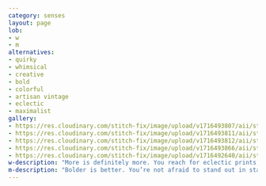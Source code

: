 ```yaml
---
category: senses
layout: page
lob:
- w
- m
alternatives: 
- quirky
- whimsical
- creative
- bold
- colorful
- artisan vintage
- eclectic
- maximalist
gallery: 
- https://res.cloudinary.com/stitch-fix/image/upload/v1716493807/aii/style_shuffle/May_2024/2023-02-15_Set_A_W_OLD_V10_1x1.jpg
- https://res.cloudinary.com/stitch-fix/image/upload/v1716493811/aii/style_shuffle/May_2024/2023-02-15_Set_A_W_OLD_V12_1x1.jpg
- https://res.cloudinary.com/stitch-fix/image/upload/v1716493812/aii/style_shuffle/May_2024/2023-02-15_Set_A_W_OLD_V13_1x1.jpg
- https://res.cloudinary.com/stitch-fix/image/upload/v1716493866/aii/style_shuffle/May_2024/2023-05-17_A11_W_OLD_19119_1x1.jpg
- https://res.cloudinary.com/stitch-fix/image/upload/v1716492640/aii/style_shuffle/May_2024/22-10-19_Set_A_W_OLD_v8_1x1.jpg
w-description: "More is definitely more. You reach for eclectic prints, artsy patterns, vivid colors, bold metallics…sometimes in a single outfit."
m-description: "Bolder is better. You’re not afraid to stand out in statement prints, wild patterns and bright colors."
---
```


